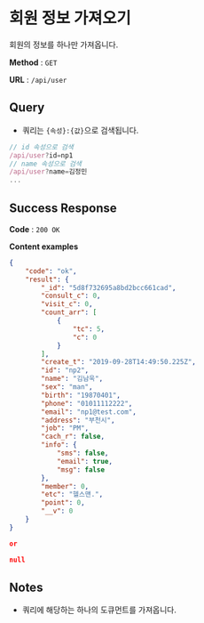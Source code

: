 # 회원 정보 가져오기

회원의 정보를 하나만 가져옵니다.

**Method** : `GET`

**URL** : `/api/user`

## Query
* 쿼리는 `{속성}:{값}`으로 검색됩니다.
```javascript
// id 속성으로 검색
/api/user?id=np1
// name 속성으로 검색
/api/user?name=김정민
...
```

## Success Response

**Code** : `200 OK`

**Content examples**

```json
{
    "code": "ok",
    "result": {
        "_id": "5d8f732695a8bd2bcc661cad",
        "consult_c": 0,
        "visit_c": 0,
        "count_arr": [
            {
                "tc": 5,
                "c": 0
            }
        ],
        "create_t": "2019-09-28T14:49:50.225Z",
        "id": "np2",
        "name": "김남욱",
        "sex": "man",
        "birth": "19870401",
        "phone": "01011112222",
        "email": "np1@test.com",
        "address": "부천시",
        "job": "PM",
        "cach_r": false,
        "info": {
            "sms": false,
            "email": true,
            "msg": false
        },
        "member": 0,
        "etc": "헬스맨.",
        "point": 0,
        "__v": 0
    }
}

or 

null
```

## Notes
* 쿼리에 해당하는 하나의 도큐먼트를 가져옵니다.